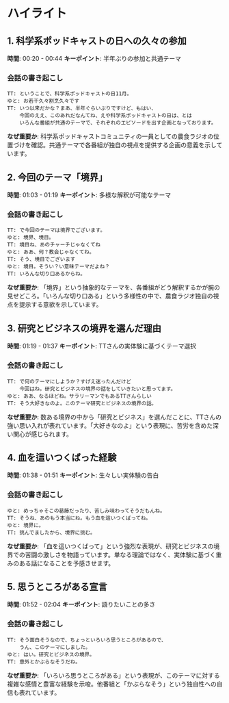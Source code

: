 # ハイライト

## 1. 科学系ポッドキャストの日への久々の参加
**時間**: 00:20 - 00:44
**キーポイント**: 半年ぶりの参加と共通テーマ

### 会話の書き起こし
```
TT: ということで、科学系ポッドキャストの日11月。
ゆと: お若干久々割烹久々です
TT: いつ以来だかな？まあ、半年ぐらいぶりですけど、もはい、
    今回のええ、このあれだなんてね、えや科学系ポッドキャストの日は、とは
    いろんな番組が共通のテーマで、それぞれのエピソードを出す企画となっております。
```

**なぜ重要か**: 科学系ポッドキャストコミュニティの一員としての農食ラジオの位置づけを確認。共通テーマで各番組が独自の視点を提供する企画の意義を示しています。

## 2. 今回のテーマ「境界」
**時間**: 01:03 - 01:19
**キーポイント**: 多様な解釈が可能なテーマ

### 会話の書き起こし
```
TT: で今回のテーマは境界でございます。
ゆと: 境界、境目。
TT: 境目ね、あのチャーチじゃなくてね
ゆと: ああ、何？教会じゃなくてね。
TT: そう、境目でございます
ゆと: 境目。そうい？い意味テーマだよね？
TT: いろんな切り口あるからね。
```

**なぜ重要か**: 「境界」という抽象的なテーマを、各番組がどう解釈するかが腕の見せどころ。「いろんな切り口ある」という多様性の中で、農食ラジオ独自の視点を提示する意欲を示しています。

## 3. 研究とビジネスの境界を選んだ理由
**時間**: 01:19 - 01:37
**キーポイント**: TTさんの実体験に基づくテーマ選択

### 会話の書き起こし
```
TT: で何のテーマにしようか？すげえ迷ったんだけど
    今回はね。研究とビジネスの境界の話をしていきたいと思ってます。
ゆと: ああ、なるほどね。サラリーマンでもあるTTさんらしい
TT: そう大好きなのよ。このテーマ研究とビジネスの境界の話。
```

**なぜ重要か**: 数ある境界の中から「研究とビジネス」を選んだことに、TTさんの強い思い入れが表れています。「大好きなのよ」という表現に、苦労を含めた深い関心が感じられます。

## 4. 血を這いつくばった経験
**時間**: 01:38 - 01:51
**キーポイント**: 生々しい実体験の告白

### 会話の書き起こし
```
ゆと: めっちゃそこの葛藤だったり、苦しみ味わってそうだもんね。
TT: そうね、あのもう本当にね。もう血を這いつくばってね。
ゆと: 境界に。
TT: 挑んでましたから、境界に挑む。
```

**なぜ重要か**: 「血を這いつくばって」という強烈な表現が、研究とビジネスの境界での苦闘の激しさを物語っています。単なる理論ではなく、実体験に基づく重みのある話になることを予感させます。

## 5. 思うところがある宣言
**時間**: 01:52 - 02:04
**キーポイント**: 語りたいことの多さ

### 会話の書き起こし
```
TT: そう面白そうなので、ちょっといろいろ思うところがあるので、
    うん、このテーマにしました。
ゆと: はい。研究とビジネスの境界。
TT: 意外とかぶらなそうだね。
```

**なぜ重要か**: 「いろいろ思うところがある」という表現が、このテーマに対する複雑な感情と豊富な経験を示唆。他番組と「かぶらなそう」という独自性への自信も表れています。